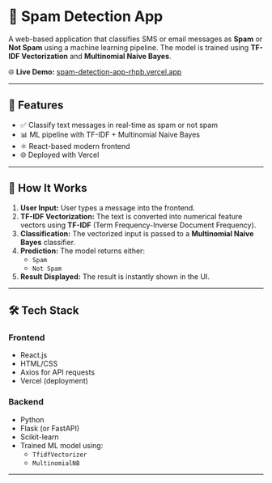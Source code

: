 # 📧 Spam Detection App

A web-based application that classifies SMS or email messages as **Spam** or **Not Spam** using a machine learning pipeline. The model is trained using **TF-IDF Vectorization** and **Multinomial Naive Bayes**.

🌐 **Live Demo:** [spam-detection-app-rhpb.vercel.app](https://spam-detection-app-rhpb.vercel.app)

---

## 🚀 Features

- ✅ Classify text messages in real-time as spam or not spam
- 📊 ML pipeline with TF-IDF + Multinomial Naive Bayes
- ⚛️ React-based modern frontend
- 🌐 Deployed with Vercel

---

## 🧠 How It Works

1. **User Input:** User types a message into the frontend.
2. **TF-IDF Vectorization:** The text is converted into numerical feature vectors using **TF-IDF** (Term Frequency-Inverse Document Frequency).
3. **Classification:** The vectorized input is passed to a **Multinomial Naive Bayes** classifier.
4. **Prediction:** The model returns either:
   - `Spam`
   - `Not Spam`
5. **Result Displayed:** The result is instantly shown in the UI.

---

## 🛠️ Tech Stack

### Frontend
- React.js
- HTML/CSS
- Axios for API requests
- Vercel (deployment)

### Backend
- Python
- Flask (or FastAPI)
- Scikit-learn
- Trained ML model using:
  - `TfidfVectorizer`
  - `MultinomialNB`

---



